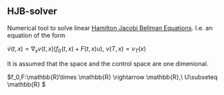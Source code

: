 ## HJB-solver

Numerical tool to solve linear [Hamilton Jacobi Bellman Equations](https://github.com/GregorDeCillia/HJB-solver.git). I.e. an equation of the form

$\dot{v}(t,x)=\nabla_xv(t,x)(f_0(t,x)+F(t,x)u), \ v(T,x)=v_T(x)$

It is assumed that the space and the control space are one dimenional.

$f_0,F:\mathbb{R}\times \mathbb{R} \rightarrow \mathbb{R},\ U\subseteq \mathbb{R} $